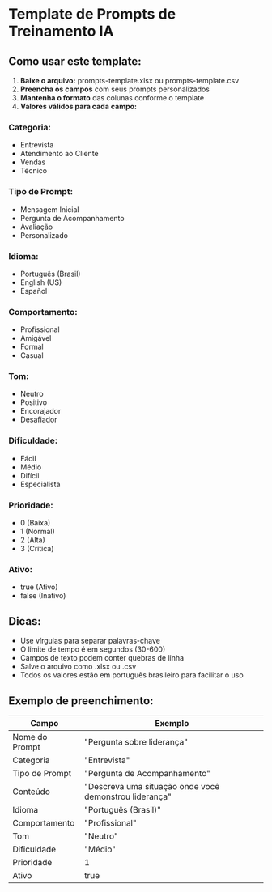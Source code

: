 # Template de Prompts de Treinamento IA

## Como usar este template:

1. **Baixe o arquivo:** prompts-template.xlsx ou prompts-template.csv
2. **Preencha os campos** com seus prompts personalizados
3. **Mantenha o formato** das colunas conforme o template
4. **Valores válidos para cada campo:**

### Categoria:
- Entrevista
- Atendimento ao Cliente
- Vendas
- Técnico

### Tipo de Prompt:
- Mensagem Inicial
- Pergunta de Acompanhamento
- Avaliação
- Personalizado

### Idioma:
- Português (Brasil)
- English (US)
- Español

### Comportamento:
- Profissional
- Amigável
- Formal
- Casual

### Tom:
- Neutro
- Positivo
- Encorajador
- Desafiador

### Dificuldade:
- Fácil
- Médio
- Difícil
- Especialista

### Prioridade:
- 0 (Baixa)
- 1 (Normal)
- 2 (Alta)
- 3 (Crítica)

### Ativo:
- true (Ativo)
- false (Inativo)

## Dicas:
- Use vírgulas para separar palavras-chave
- O limite de tempo é em segundos (30-600)
- Campos de texto podem conter quebras de linha
- Salve o arquivo como .xlsx ou .csv
- Todos os valores estão em português brasileiro para facilitar o uso

## Exemplo de preenchimento:

| Campo | Exemplo |
|-------|---------|
| Nome do Prompt | "Pergunta sobre liderança" |
| Categoria | "Entrevista" |
| Tipo de Prompt | "Pergunta de Acompanhamento" |
| Conteúdo | "Descreva uma situação onde você demonstrou liderança" |
| Idioma | "Português (Brasil)" |
| Comportamento | "Profissional" |
| Tom | "Neutro" |
| Dificuldade | "Médio" |
| Prioridade | 1 |
| Ativo | true |